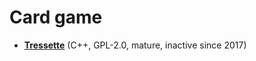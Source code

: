 [comment]: # (autogenerated content, do not edit)
# Card game

- **[Tressette](tressette.md)** (C++, GPL-2.0, mature, inactive since 2017)
